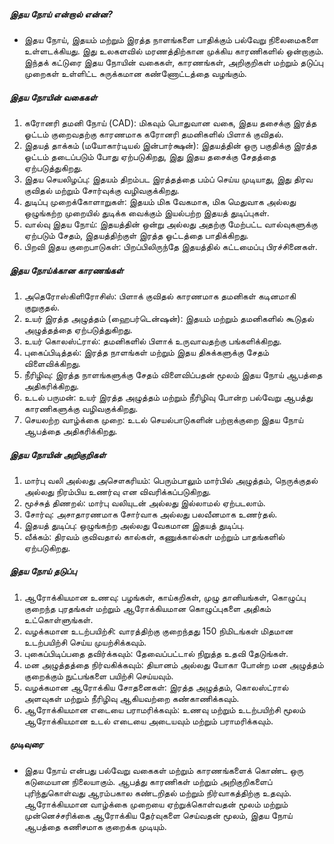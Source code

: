 ##### இதய நோய் என்றால் என்ன?
* இதய நோய், இதயம் மற்றும் இரத்த நாளங்களை பாதிக்கும் பல்வேறு நிலைமைகளை உள்ளடக்கியது. இது உலகளவில் மரணத்திற்கான முக்கிய காரணிகளில் ஒன்றாகும். இந்தக் கட்டுரை இதய நோயின் வகைகள், காரணங்கள், அறிகுறிகள் மற்றும் தடுப்பு முறைகள் உள்ளிட்ட சுருக்கமான கண்ணோட்டத்தை வழங்கும்.

##### இதய நோயின் வகைகள்
1. கரோனரி தமனி நோய் (CAD): மிகவும் பொதுவான வகை, இதய தசைக்கு இரத்த ஓட்டம் குறைவதற்கு காரணமாக கரோனரி தமனிகளில் பிளாக் குவிதல்.
2. இதயத் தாக்கம் (மயோகார்டியல் இன்பார்க்ஷன்): இதயத்தின் ஒரு பகுதிக்கு இரத்த ஓட்டம் தடைப்படும் போது ஏற்படுகிறது, இது இதய தசைக்கு சேதத்தை ஏற்படுத்துகிறது.
3. இதய செயலிழப்பு: இதயம் திறம்பட இரத்தத்தை பம்ப் செய்ய முடியாது, இது திரவ குவிதல் மற்றும் சோர்வுக்கு வழிவகுக்கிறது.
4. துடிப்பு முறைக்கோளாறுகள்: இதயம் மிக வேகமாக, மிக மெதுவாக அல்லது ஒழுங்கற்ற முறையில் துடிக்க வைக்கும் இயல்பற்ற இதயத் துடிப்புகள்.
5. வால்வு இதய நோய்: இதயத்தின் ஒன்று அல்லது அதற்கு மேற்பட்ட வால்வுகளுக்கு ஏற்படும் சேதம், இதயத்திற்குள் இரத்த ஓட்டத்தை பாதிக்கிறது.
6. பிறவி இதய குறைபாடுகள்: பிறப்பிலிருந்தே இதயத்தில் கட்டமைப்பு பிரச்சினைகள்.

##### இதய நோய்க்கான காரணங்கள்
1. அதெரோஸ்கிளிரோசிஸ்: பிளாக் குவிதல் காரணமாக தமனிகள் கடினமாகி குறுகுதல்.
2. உயர் இரத்த அழுத்தம் (ஹைபர்டென்ஷன்): இதயம் மற்றும் தமனிகளில் கூடுதல் அழுத்தத்தை ஏற்படுத்துகிறது.
3. உயர் கொலஸ்ட்ரால்: தமனிகளில் பிளாக் உருவாவதற்கு பங்களிக்கிறது.
4. புகைப்பிடித்தல்: இரத்த நாளங்கள் மற்றும் இதய திசுக்களுக்கு சேதம் விளைவிக்கிறது.
5. நீரிழிவு: இரத்த நாளங்களுக்கு சேதம் விளைவிப்பதன் மூலம் இதய நோய் ஆபத்தை அதிகரிக்கிறது.
6. உடல் பருமன்: உயர் இரத்த அழுத்தம் மற்றும் நீரிழிவு போன்ற பல்வேறு ஆபத்து காரணிகளுக்கு வழிவகுக்கிறது.
7. செயலற்ற வாழ்க்கை முறை: உடல் செயல்பாடுகளின் பற்றாக்குறை இதய நோய் ஆபத்தை அதிகரிக்கிறது.

##### இதய நோயின் அறிகுறிகள்
1. மார்பு வலி அல்லது அசௌகரியம்: பெரும்பாலும் மார்பில் அழுத்தம், நெருக்குதல் அல்லது நிரம்பிய உணர்வு என விவரிக்கப்படுகிறது.
2. மூச்சுத் திணறல்: மார்பு வலியுடன் அல்லது இல்லாமல் ஏற்படலாம்.
3. சோர்வு: அசாதாரணமாக சோர்வாக அல்லது பலவீனமாக உணர்தல்.
4. இதயத் துடிப்பு: ஒழுங்கற்ற அல்லது வேகமான இதயத் துடிப்பு.
5. வீக்கம்: திரவம் குவிவதால் கால்கள், கணுக்கால்கள் மற்றும் பாதங்களில் ஏற்படுகிறது.

##### இதய நோய் தடுப்பு
1. ஆரோக்கியமான உணவு: பழங்கள், காய்கறிகள், முழு தானியங்கள், கொழுப்பு குறைந்த புரதங்கள் மற்றும் ஆரோக்கியமான கொழுப்புகளை அதிகம் உட்கொள்ளுங்கள்.
2. வழக்கமான உடற்பயிற்சி: வாரத்திற்கு குறைந்தது 150 நிமிடங்கள் மிதமான உடற்பயிற்சி செய்ய முயற்சிக்கவும்.
3. புகைப்பிடிப்பதை தவிர்க்கவும்: தேவைப்பட்டால் நிறுத்த உதவி தேடுங்கள்.
4. மன அழுத்தத்தை நிர்வகிக்கவும்: தியானம் அல்லது யோகா போன்ற மன அழுத்தம் குறைக்கும் நுட்பங்களை பயிற்சி செய்யவும்.
5. வழக்கமான ஆரோக்கிய சோதனைகள்: இரத்த அழுத்தம், கொலஸ்ட்ரால் அளவுகள் மற்றும் நீரிழிவு ஆகியவற்றை கண்காணிக்கவும்.
6. ஆரோக்கியமான எடையை பராமரிக்கவும்: உணவு மற்றும் உடற்பயிற்சி மூலம் ஆரோக்கியமான உடல் எடையை அடையவும் மற்றும் பராமரிக்கவும்.

##### முடிவுரை
* இதய நோய் என்பது பல்வேறு வகைகள் மற்றும் காரணங்களைக் கொண்ட ஒரு கடுமையான நிலையாகும். ஆபத்து காரணிகள் மற்றும் அறிகுறிகளைப் புரிந்துகொள்வது ஆரம்பகால கண்டறிதல் மற்றும் நிர்வாகத்திற்கு உதவும். ஆரோக்கியமான வாழ்க்கை முறையை ஏற்றுக்கொள்வதன் மூலம் மற்றும் முன்னெச்சரிக்கை ஆரோக்கிய தேர்வுகளை செய்வதன் மூலம், இதய நோய் ஆபத்தை கணிசமாக குறைக்க முடியும்.